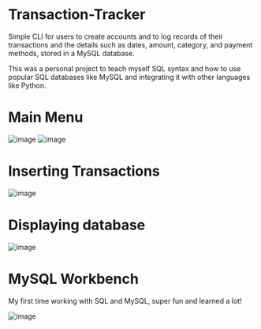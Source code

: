 # Transaction-Tracker
Simple CLI for users to create accounts and to log records of their transactions and the details such as dates, amount, category, and payment methods, stored in a MySQL database.

This was a personal project to teach myself SQL syntax and how to use popular SQL databases like MySQL and integrating it with other languages like Python.

# Main Menu
![image](https://user-images.githubusercontent.com/85257356/136735017-d4c9c4d9-c26a-47a7-bb18-417b4b274a1b.png)
![image](https://user-images.githubusercontent.com/85257356/136735594-65b3c856-9d1b-4e45-93e1-b5195504b5b2.png)


# Inserting Transactions
![image](https://user-images.githubusercontent.com/85257356/136735172-4dd32650-3b07-403c-936e-5c22d4118dcf.png)


# Displaying database
![image](https://user-images.githubusercontent.com/85257356/136736824-38ad587f-17b2-4f20-acff-b6e206a877c1.png)

# MySQL Workbench
My first time working with SQL and MySQL, super fun and learned a lot!

![image](https://user-images.githubusercontent.com/85257356/136736632-01c8666a-f25b-41cc-b7be-08f40b35762c.png)
